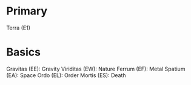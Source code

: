 # Primary
Terra (E1)
# Basics
Gravitas (EE): Gravity
Viriditas (EW): Nature
Ferrum (EF): Metal
Spatium (EA): Space
Ordo (EL): Order
Mortis (ES): Death